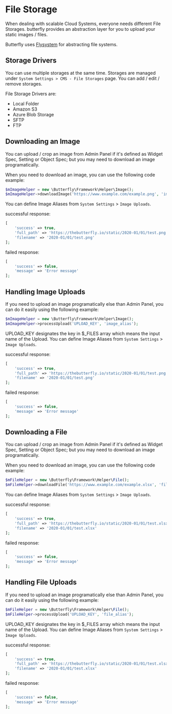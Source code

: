 # File Storage

When dealing with scalable Cloud Systems, everyone needs different File Storages. butterfly provides an abstraction layer for you 
to upload your static images / files.

Butterfly uses [Flysystem](https://flysystem.thephpleague.com/v1/docs/) for abstracting file systems. 

## Storage Drivers

You can use multiple storages at the same time. Storages are managed under `System Settings > CMS - File Storages` page. You
can add / edit / remove storages.

File Storage Drivers are:

- Local Folder
- Amazon S3
- Azure Blob Storage
- SFTP
- FTP

## Downloading an Image

You can upload / crop an image from Admin Panel if it's defined as Widget Spec, Setting or Object Spec; but you may need to download 
an image programatically.

When you need to download an image, you can use the following code example:

```php
$mImageHelper = new \Butterfly\Framework\Helper\Image();
$mImageHelper->downloadImage('https://www.example.com/example.png', 'image_alias');
```

You can define Image Aliases from `System Settings` > `Image Uploads`.

successful response:

```php
[
    'success' => true,
    'full_path' => 'https://thebutterfly.io/static/2020-01/01/test.png',
    'filename' => '2020-01/01/test.png'
];
```

failed response:

```php
[
    'success' => false,
    'message' => 'Error message'
];
```

## Handling Image Uploads

If you need to upload an image programatically else than Admin Panel, you can do it easily using the following example:

```php
$mImageHelper = new \Butterfly\Framework\Helper\Image();
$mImageHelper->processUpload('UPLOAD_KEY', 'image_alias');
```

UPLOAD_KEY designates the key in $_FILES array which means the input name of the Upload. You can define Image Aliases from `System Settings` > `Image Uploads`.

successful response:

```php
[
    'success' => true,
    'full_path' => 'https://thebutterfly.io/static/2020-01/01/test.png',
    'filename' => '2020-01/01/test.png'
];
```

failed response:

```php
[
    'success' => false,
    'message' => 'Error message'
];
```

## Downloading a File

You can upload / crop an image from Admin Panel if it's defined as Widget Spec, Setting or Object Spec; but you may need to download 
an image programatically.

When you need to download an image, you can use the following code example:

```php
$mFileHelper = new \Butterfly\Framework\Helper\File();
$mFileHelper->downloadFile('https://www.example.com/example.xlsx', 'file_alias');
```

You can define Image Aliases from `System Settings` > `Image Uploads`.

successful response:

```php
[
    'success' => true,
    'full_path' => 'https://thebutterfly.io/static/2020-01/01/test.xlsx',
    'filename' => '2020-01/01/test.xlsx'
];
```

failed response:

```php
[
    'success' => false,
    'message' => 'Error message'
];
```

## Handling File Uploads

If you need to upload an image programatically else than Admin Panel, you can do it easily using the following example:

```php
$mFileHelper = new \Butterfly\Framework\Helper\File();
$mFileHelper->processUpload('UPLOAD_KEY', 'file_alias');
```

UPLOAD_KEY designates the key in $_FILES array which means the input name of the Upload. You can define Image Aliases from `System Settings` > `Image Uploads`.

successful response:

```php
[
    'success' => true,
    'full_path' => 'https://thebutterfly.io/static/2020-01/01/test.xlsx',
    'filename' => '2020-01/01/test.xlsx'
];
```

failed response:

```php
[
    'success' => false,
    'message' => 'Error message'
];
```